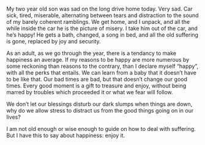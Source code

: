 My two year old son was sad on the long drive home today. Very sad. Car sick, tired, miserable, alternating between tears and distraction to the sound of my barely coherent ramblings. We get home, and I unpack, and all the while inside the car he is the picture of misery. I take him out of the car, and he’s happy! He gets a bath, changed, a song in bed, and all the old suffering is gone, replaced by joy and security.

As an adult, as we go through the year, there is a tendancy to make happiness an average. If my reasons to be happy are more numerous by some reckoning than reasons to the contrary, than I declare myself “happy”, with all the perks that entails. We can learn from a baby that it doesn’t have to be like that. Our bad times are bad, but that doesn’t change our good times. Every good moment is a gift to treasure and enjoy, without being marred by troubles which proceeded it or what we fear will follow.

We don’t let our blessings disturb our dark slumps when things are down, why do we allow stress to distract us from the good things going on in our lives?

I am not old enough or wise enough to guide on how to deal with suffering. But I have this to say about happiness: enjoy it.